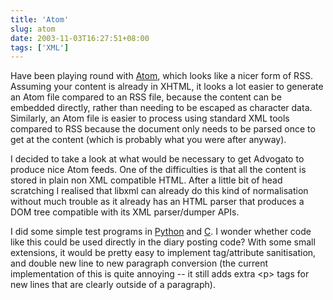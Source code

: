 ```yaml
---
title: 'Atom'
slug: atom
date: 2003-11-03T16:27:51+08:00
tags: ['XML']
---
```


Have been playing round with
[Atom](http://www.intertwingly.net/wiki/pie/FrontPage), which looks like
a nicer form of RSS. Assuming your content is already in XHTML, it looks
a lot easier to generate an Atom file compared to an RSS file, because
the content can be embedded directly, rather than needing to be escaped
as character data. Similarly, an Atom file is easier to process using
standard XML tools compared to RSS because the document only needs to be
parsed once to get at the content (which is probably what you were after
anyway).

I decided to take a look at what would be necessary to get Advogato to
produce nice Atom feeds. One of the difficulties is that all the content
is stored in plain non XML compatible HTML. After a little bit of head
scratching I realised that libxml can already do this kind of
normalisation without much trouble as it already has an HTML parser that
produces a DOM tree compatible with its XML parser/dumper APIs.

I did some simple test programs in [Python](normalise_html.py) and
[C](normalise_html.c). I wonder whether code like this could be used
directly in the diary posting code?  With some small extensions, it
would be pretty easy to implement tag/attribute sanitisation, and
double new line to new paragraph conversion (the current
implementation of this is quite annoying \-- it still adds extra \<p\>
tags for new lines that are clearly outside of a paragraph).
